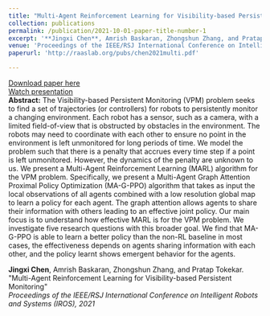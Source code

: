 ```yaml
---
title: "Multi-Agent Reinforcement Learning for Visibility-based Persistent Monitoring"
collection: publications
permalink: /publication/2021-10-01-paper-title-number-1
excerpt: '**Jingxi Chen**, Amrish Baskaran, Zhongshun Zhang, and Pratap Tokekar'
venue: 'Proceedings of the IEEE/RSJ International Conference on Intelligent Robots and Systems (IROS 2021)'
paperurl: 'http://raaslab.org/pubs/chen2021multi.pdf'

---
```

[Download paper here](http://raaslab.org/pubs/chen2021multi.pdf) <br />
[Watch presentation](https://www.youtube.com/watch?v=KpRwpBaBrGQ) <br/>
**Abstract:**
The Visibility-based Persistent Monitoring (VPM) problem seeks to find a set of trajectories (or controllers) for robots to persistently monitor a changing environment. Each robot has a sensor, such as a camera, with a limited field-of-view that is obstructed by obstacles in the environment. The robots may need to coordinate with each other to ensure no point in the environment is left unmonitored for long periods of time. We model the problem such that there is a penalty that accrues every time step if a point is left unmonitored. However, the dynamics of the penalty are unknown to us. We present a Multi-Agent Reinforcement Learning (MARL) algorithm for the VPM problem. Specifically, we present a Multi-Agent Graph Attention Proximal Policy Optimization (MA-G-PPO) algorithm that takes as input the local observations of all agents combined with a low resolution global map to learn a policy for each agent. The graph attention allows agents to share their information with others leading to an effective joint policy. Our main focus is to understand how effective MARL is for the VPM problem. We investigate five research questions with this broader goal. We find that MA-G-PPO is able to learn a better policy than the non-RL baseline in most cases, the effectiveness depends on agents sharing information with each other, and the policy learnt shows emergent behavior for the agents.


**Jingxi Chen**, Amrish Baskaran, Zhongshun Zhang, and Pratap Tokekar. <br/> &quot;Multi-Agent Reinforcement Learning for Visibility-based Persistent Monitoring&quot; <br /><i>Proceedings of the IEEE/RSJ International Conference on Intelligent Robots and Systems (IROS), 2021</i><br /> 